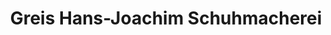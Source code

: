 ---
title: "Greis Hans-Joachim Schuhmacherei"
url: /wuerzburg/greis-hans-joachim-schuhmacherei/
shop: Allgemein
---